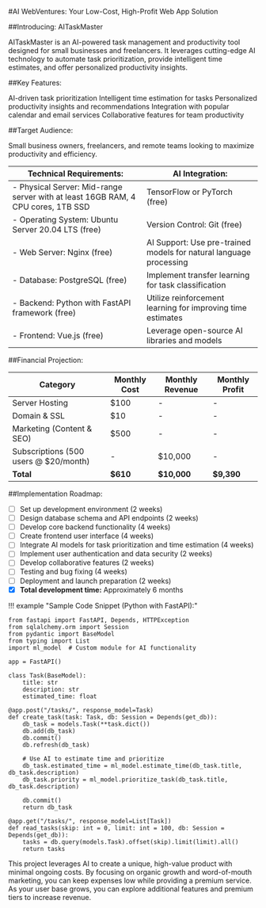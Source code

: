 #AI WebVentures: Your Low-Cost, High-Profit Web App Solution

##Introducing: AITaskMaster

AITaskMaster is an AI-powered task management and productivity tool designed for small businesses and freelancers. It leverages cutting-edge AI technology to automate task prioritization, provide intelligent time estimates, and offer personalized productivity insights.

##Key Features:

AI-driven task prioritization
Intelligent time estimation for tasks
Personalized productivity insights and recommendations
Integration with popular calendar and email services
Collaborative features for team productivity

##Target Audience:

Small business owners, freelancers, and remote teams looking to maximize productivity and efficiency.

|**Technical Requirements:**                                                         | **AI Integration:**                                                    |
| ---------------------------------------------------------------------------------- | ---------------------------------------------------------------------- |
| - Physical Server: Mid-range server with at least 16GB RAM, 4 CPU cores, 1TB SSD   | TensorFlow or PyTorch (free)                                           |
| - Operating System: Ubuntu Server 20.04 LTS (free)                                 | Version Control: Git (free)                                            |
| - Web Server: Nginx (free)                                                         | AI Support: Use pre-trained models for natural language processing     |
| - Database: PostgreSQL (free)                                                      | Implement transfer learning for task classification                    |
| - Backend: Python with FastAPI framework (free)                                    | Utilize reinforcement learning for improving time estimates            |
| - Frontend: Vue.js (free)                                                          | Leverage open-source AI libraries and models                           |

##Financial Projection:

| **Category**                            |**Monthly Cost**     | **Monthly Revenue**    | **Monthly Profit**    |
| --------------------------------------- | ------------------- | ---------------------- | --------------------- |
| Server Hosting                          | $100                | -                      | -                     |
| Domain & SSL                            | $10                 | -                      | -                     |
| Marketing (Content & SEO)               | $500	            | -                      | -                     |
| Subscriptions (500 users @ $20/month)   | -                   | $10,000                | -                     |
| **Total**                               | **$610**            | **$10,000**            | **$9,390**            |

##Implementation Roadmap:
- [ ] Set up development environment (2 weeks)
- [ ] Design database schema and API endpoints (2 weeks)
- [ ] Develop core backend functionality (4 weeks)
- [ ] Create frontend user interface (4 weeks)
- [ ] Integrate AI models for task prioritization and time estimation (4 weeks)
- [ ] Implement user authentication and data security (2 weeks)
- [ ] Develop collaborative features (2 weeks)
- [ ] Testing and bug fixing (4 weeks)
- [ ] Deployment and launch preparation (2 weeks)
- [x] **Total development time:** Approximately 6 months

!!! example "Sample Code Snippet (Python with FastAPI):"
```  { .yaml .copy }
from fastapi import FastAPI, Depends, HTTPException
from sqlalchemy.orm import Session
from pydantic import BaseModel
from typing import List
import ml_model  # Custom module for AI functionality

app = FastAPI()

class Task(BaseModel):
    title: str
    description: str
    estimated_time: float

@app.post("/tasks/", response_model=Task)
def create_task(task: Task, db: Session = Depends(get_db)):
    db_task = models.Task(**task.dict())
    db.add(db_task)
    db.commit()
    db.refresh(db_task)
    
    # Use AI to estimate time and prioritize
    db_task.estimated_time = ml_model.estimate_time(db_task.title, db_task.description)
    db_task.priority = ml_model.prioritize_task(db_task.title, db_task.description)
    
    db.commit()
    return db_task

@app.get("/tasks/", response_model=List[Task])
def read_tasks(skip: int = 0, limit: int = 100, db: Session = Depends(get_db)):
    tasks = db.query(models.Task).offset(skip).limit(limit).all()
    return tasks
```

This project leverages AI to create a unique, high-value product with minimal ongoing costs. By focusing on organic growth and word-of-mouth marketing, you can keep expenses low while providing a premium service. As your user base grows, you can explore additional features and premium tiers to increase revenue.
